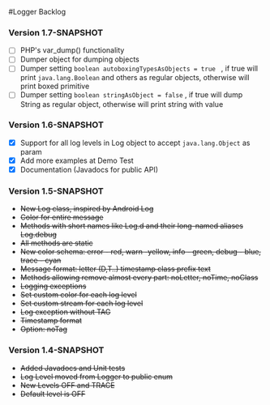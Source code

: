 #Logger Backlog

### Version 1.7-SNAPSHOT
- [ ] PHP's var_dump() functionality
- [ ] Dumper object for dumping objects
- [ ] Dumper setting ```boolean autoboxingTypesAsObjects = true ``` , if true will print ```java.lang.Boolean``` and others as regular objects, otherwise will print boxed primitive
- [ ] Dumper setting ```boolean stringAsObject = false``` , if true will dump String as regular object, otherwise will print string with value

### Version 1.6-SNAPSHOT
- [x] Support for all log levels in Log object to accept ```java.lang.Object``` as param
- [x] Add more examples at Demo Test
- [x] Documentation (Javadocs for public API)

### Version 1.5-SNAPSHOT
 * ~~New Log class, inspired by Android Log~~
 * ~~Color for entire message~~
 * ~~Methods with short names like Log.d and their long-named aliases Log.debug~~
 * ~~All methods are static~~
 * ~~New color schema: error - red, warn -yellow, info - green, debug - blue, trace - cyan~~
 * ~~Message format: letter (D,T..) timestamp class prefix  text~~
 * ~~Methods allowing remove almost every part: noLetter, noTime, noClass~~
 * ~~Logging exceptions~~
 * ~~Set custom color for each log level~~
 * ~~Set custom stream for each log level~~
 * ~~Log exception without TAG~~
 * ~~Timestamp format~~
 * ~~Option: noTag~~

### Version 1.4-SNAPSHOT
* ~~Added Javadocs and Unit tests~~
* ~~Log Level moved from Logger to public enum~~
* ~~New Levels OFF and TRACE~~
* ~~Default level is OFF~~
